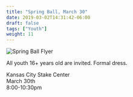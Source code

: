```yaml
---
title: "Spring Ball, March 30"
date: 2019-03-02T14:31:42-06:00
draft: false
tags: ["Youth"]
weight: 11
---
```


![Spring Ball Flyer](/images/posts/spring-ball-optimized.jpg)

All youth 16+ years old are invited. Formal dress. 

Kansas City Stake Center<br>
March 30th<br>
8:00-10:30pm